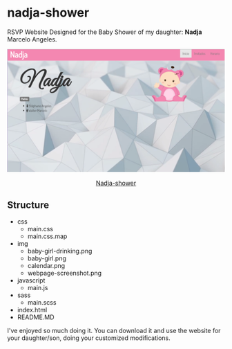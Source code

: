# nadja-shower
RSVP Website Designed for the Baby Shower of my daughter: **Nadja** Marcelo Angeles.

<center><img src="img\webpage-screenshot.png" alt="Website screenshot">

[Nadja-shower](https://droxine.github.io/nadja-shower/ "Hosted with GitHub Pages")</center>

## Structure
- css
    - main.css
    - main.css.map
- img
    - baby-girl-drinking.png
    - baby-girl.png
    - calendar.png
    - webpage-screenshot.png
- javascript
    - main.js
- sass
    - main.scss
- index.html
- README.MD

I've enjoyed so much doing it. You can download it and use the website for your daughter/son, doing your customized modifications.